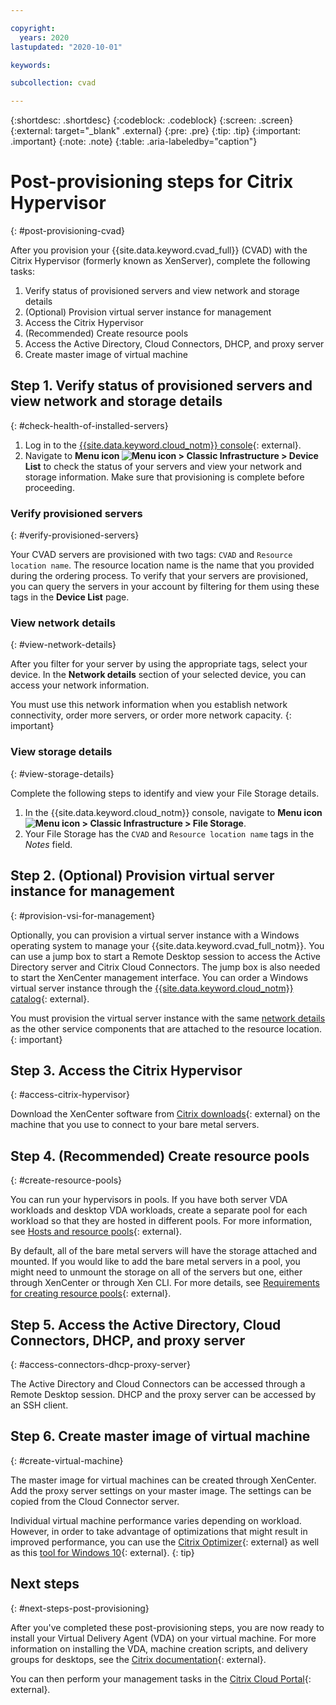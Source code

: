 ```yaml
---

copyright:
  years: 2020
lastupdated: "2020-10-01"

keywords: 

subcollection: cvad

---
```


{:shortdesc: .shortdesc}
{:codeblock: .codeblock}
{:screen: .screen}
{:external: target="_blank" .external}
{:pre: .pre}
{:tip: .tip}
{:important: .important}
{:note: .note}
{:table: .aria-labeledby="caption"}

# Post-provisioning steps for Citrix Hypervisor
{: #post-provisioning-cvad}

After you provision your {{site.data.keyword.cvad_full}} (CVAD) with the Citrix Hypervisor (formerly known as XenServer), complete the following tasks:

1. Verify status of provisioned servers and view network and storage details
2. (Optional) Provision virtual server instance for management
3. Access the Citrix Hypervisor
4. (Recommended) Create resource pools
5. Access the Active Directory, Cloud Connectors, DHCP, and proxy server
6. Create master image of virtual machine

## Step 1. Verify status of provisioned servers and view network and storage details
{: #check-health-of-installed-servers}

1. Log in to the [{{site.data.keyword.cloud_notm}} console](https://cloud.ibm.com/){: external}. 
2. Navigate to **Menu icon ![Menu icon](../icons/icon_hamburger.svg) > Classic Infrastructure > Device List** to check the status of your servers and view your network and storage information. Make sure that provisioning is complete before proceeding. 

### Verify provisioned servers
{: #verify-provisioned-servers}

Your CVAD servers are provisioned with two tags: `CVAD` and `Resource location name`. The resource location name is the name that you provided during the ordering process. To verify that your servers are provisioned, you can query the servers in your account by filtering for them using these tags in the **Device List** page.

### View network details
{: #view-network-details}

After you filter for your server by using the appropriate tags, select your device. In the **Network details** section of your selected device, you can access your network information. 

You must use this network information when you establish network connectivity, order more servers, or order more network capacity. 
{: important}

### View storage details
{: #view-storage-details}

Complete the following steps to identify and view your File Storage details.
 
1. In the {{site.data.keyword.cloud_notm}} console, navigate to **Menu icon ![Menu icon](../icons/icon_hamburger.svg) > Classic Infrastructure > File Storage**.
2. Your File Storage has the `CVAD` and `Resource location name` tags in the _Notes_ field. 

## Step 2. (Optional) Provision virtual server instance for management
{: #provision-vsi-for-management}

Optionally, you can provision a virtual server instance with a Windows operating system to manage your {{site.data.keyword.cvad_full_notm}}. You can use a jump box to start a Remote Desktop session to access the Active Directory server and Citrix Cloud Connectors. The jump box is also needed to start the XenCenter management interface. You can order a Windows virtual server instance through the [{{site.data.keyword.cloud_notm}} catalog](https://cloud.ibm.com/gen1/infrastructure/provision/vs?cm_sp=Cloud-Product-_-OnPageNav-IBMCloudPlatform_IBMVirtualMachines-_-VSI_Prod_Midpage){: external}.

You must provision the virtual server instance with the same [network details](/docs/cvad?topic=cvad-post-provisioning-cvad#view-network-details) as the other service components that are attached to the resource location.
{: important}

## Step 3. Access the Citrix Hypervisor
{: #access-citrix-hypervisor}

Download the XenCenter software from [Citrix downloads](https://www.citrix.com/downloads/citrix-hypervisor/){: external} on the machine that you use to connect to your bare metal servers.

## Step 4. (Recommended) Create resource pools
{: #create-resource-pools}

You can run your hypervisors in pools. If you have both server VDA workloads and desktop VDA workloads, create a separate pool for each workload so that they are hosted in different pools. For more information, see [Hosts and resource pools](https://docs.citrix.com/en-us/citrix-hypervisor/hosts-pools.html){: external}.

By default, all of the bare metal servers will have the storage attached and mounted. If you would like to add the bare metal servers in a pool, you might need to unmount the storage on all of the servers but one, either through XenCenter or through Xen CLI. For more details, see [Requirements for creating resource pools](https://docs.citrix.com/en-us/citrix-hypervisor/hosts-pools.html#requirements-for-creating-resource-pools){: external}.


## Step 5. Access the Active Directory, Cloud Connectors, DHCP, and proxy server
{: #access-connectors-dhcp-proxy-server}

The Active Directory and Cloud Connectors can be accessed through a Remote Desktop session. DHCP and the proxy server can be accessed by an SSH client.

## Step 6. Create master image of virtual machine
{: #create-virtual-machine}

The master image for virtual machines can be created through XenCenter. Add the proxy server settings on your master image. The settings can be copied from the Cloud Connector server. 

Individual virtual machine performance varies depending on workload.  However, in order to take advantage of optimizations that might result in improved performance, you can use the [Citrix Optimizer](https://support.citrix.com/article/CTX224676){: external} as well as this [tool for Windows 10](https://techcommunity.microsoft.com/t5/windows-virtual-desktop/windows-virtual-desktop-optimization-tool-now-available/m-p/1558614){: external}.
{: tip} 

## Next steps
{: #next-steps-post-provisioning}

After you've completed these post-provisioning steps, you are now ready to install your Virtual Delivery Agent (VDA) on your virtual machine. For more information on installing the VDA, machine creation scripts, and delivery groups for desktops, see the [Citrix documentation](https://docs.citrix.com/en-us/citrix-virtual-apps-desktops-service/install-configure.html#install-vdas-register-resources){: external}.

You can then perform your management tasks in the [Citrix Cloud Portal](http://citrix.cloud.com){: external}.
